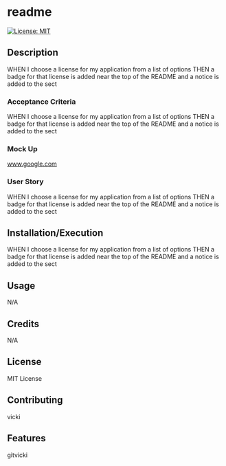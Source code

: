 # readme

[![License: MIT](https://img.shields.io/badge/License-MIT-yellow.svg)](https://opensource.org/licenses/MIT)

## Description
 WHEN I choose a license for my application from a list of options
THEN a badge for that license is added near the top of the README and a notice is added to the sect

### Acceptance Criteria
WHEN I choose a license for my application from a list of options
THEN a badge for that license is added near the top of the README and a notice is added to the sect

### Mock Up
www.google.com

### User Story
WHEN I choose a license for my application from a list of options
THEN a badge for that license is added near the top of the README and a notice is added to the sect

## Installation/Execution
WHEN I choose a license for my application from a list of options
THEN a badge for that license is added near the top of the README and a notice is added to the sect

## Usage
N/A

## Credits
N/A

## License
MIT License

## Contributing
vicki

## Features
gitvicki


